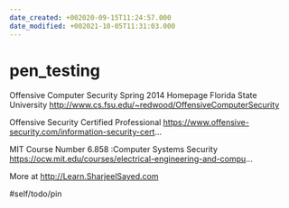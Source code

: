 ```yaml
---
date_created: +002020-09-15T11:24:57.000
date_modified: +002021-10-05T11:31:03.000
---
```


# pen_testing

Offensive Computer Security Spring 2014 Homepage Florida State University http://www.cs.fsu.edu/~redwood/OffensiveComputerSecurity

Offensive Security Certified Professional https://www.offensive-security.com/information-security-cert...

MIT Course Number 6.858 :Computer Systems Security https://ocw.mit.edu/courses/electrical-engineering-and-compu...

More at http://Learn.SharjeelSayed.com

#self/todo/pin
